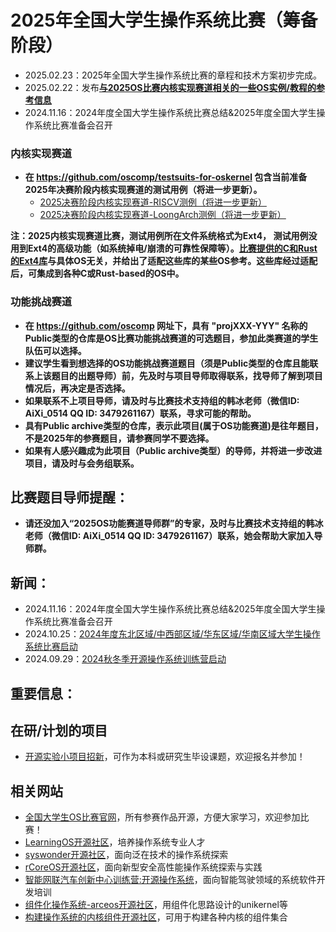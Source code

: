 # 2025年全国大学生操作系统比赛（筹备阶段）

- 2025.02.23：2025年全国大学生操作系统比赛的章程和技术方案初步完成。
- 2025.02.22：发布[**与2025OS比赛内核实现赛道相关的一些OS实例/教程的参考信息**](https://github.com/oscomp/os-competition-info/blob/main/ref-info.md)
- 2024.11.16：2024年度全国大学生操作系统比赛总结&2025年度全国大学生操作系统比赛准备会召开
 
### 内核实现赛道
- **在 https://github.com/oscomp/testsuits-for-oskernel 包含当前准备2025年决赛阶段内核实现赛道的测试用例（将进一步更新）。**
  - [2025决赛阶段内核实现赛道-RISCV测例（将进一步更新）](https://github.com/oscomp/testsuits-for-oskernel/tree/final-2025-rv)
  - [2025决赛阶段内核实现赛道-LoongArch测例（将进一步更新）](https://github.com/oscomp/testsuits-for-oskernel/tree/final-2025-la)

**注：2025内核实现赛道比赛，测试用例所在文件系统格式为Ext4， 测试用例没用到Ext4的高级功能（如系统掉电/崩溃的可靠性保障等）。[比赛提供的C和Rust的Ext4库](https://github.com/oscomp/os-competition-info/blob/main/ref-info.md#ext4%E6%96%87%E4%BB%B6%E7%B3%BB%E7%BB%9F%E5%8F%82%E8%80%83%E5%AE%9E%E7%8E%B0)与具体OS无关，并给出了适配这些库的某些OS参考。这些库经过适配后，可集成到各种C或Rust-based的OS中。**

### 功能挑战赛道 
- **在 https://github.com/oscomp 网址下，具有 "projXXX-YYY" 名称的Public类型的仓库是OS比赛功能挑战赛道的可选题目，参加此类赛道的学生队伍可以选择。**  
- **建议学生看到想选择的OS功能挑战赛道题目（须是Public类型的仓库且能联系上该题目的出题导师）前，先及时与项目导师取得联系，找导师了解到项目情况后，再决定是否选择。**  
- **如果联系不上项目导师，请及时与比赛技术支持组的韩冰老师（微信ID: AiXi_0514 QQ ID: 3479261167）联系，寻求可能的帮助。**
- **具有Public archive类型的仓库，表示此项目(属于OS功能赛道)是往年题目，不是2025年的参赛题目，请参赛同学不要选择。**
- **如果有人感兴趣成为此项目（Public archive类型）的导师，并将进一步改进项目，请及时与会务组联系。**

## **比赛题目导师提醒：**  

- **请还没加入“2025OS功能赛道导师群”的专家，及时与比赛技术支持组的韩冰老师（微信ID: AiXi_0514 QQ ID: 3479261167）联系，她会帮助大家加入导师群。**

## 新闻：
- 2024.11.16：2024年度全国大学生操作系统比赛总结&2025年度全国大学生操作系统比赛准备会召开
- 2024.10.25：[2024年度东北区域/中西部区域/华东区域/华南区域大学生操作系统比赛启动](https://os.educg.net/#/)
- 2024.09.29：[2024秋冬季开源操作系统训练营启动](https://opencamp.cn/os2edu/camp/2024fall)

## 重要信息：

## 在研/计划的项目
- [开源实验小项目招新](https://github.com/orgs/rcore-os/discussions/categories/ideas)，可作为本科或研究生毕设课题，欢迎报名并参加！

## 相关网站
- [全国大学生OS比赛官网](https://os.educg.net/)，所有参赛作品开源，方便大家学习，欢迎参加比赛！
- [LearningOS开源社区](https://github.com/learningos)，培养操作系统专业人才
- [syswonder开源社区](https://syswonder.org/)，面向泛在技术的操作系统探索
- [rCoreOS开源社区](https://github.com/rcore-os)，面向新型安全高性能操作系统探索与实践
- [智能网联汽车创新中心训练营:开源操作系统](https://github.com/cicvedu)，面向智能驾驶领域的系统软件开发培训
- [组件化操作系统-arceos开源社区](https://github.com/arceos-org/)，用组件化思路设计的unikernel等
- [构建操作系统的内核组件开源社区](https://github.com/kern-crates)，可用于构建各种内核的组件集合

